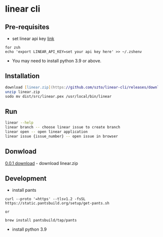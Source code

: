# linear cli

## Pre-requisites
- set linear api key [link](https://github.com/szto/linear-cli/blob/main/src/main.py)
```shell
for zsh
echo 'export LINEAR_API_KEY=set your api key here' >> ~/.zshenv
```
- You may need to install python 3.9 or above.

## Installation

```zsh
download [linear.zip](https://github.com/szto/linear-cli/releases/download/0.0.1/linear.zip)
unzip linear.zip
sodo mv dist/src/linear.pex /usr/local/bin/linear
```

## Run
```zsh
linear --help
linear branch -- choose linear issue to create branch
linear open -- open linear application
linear issue {issue_number} -- open issue in browser
```

## Donwload
[0.0.1 download](https://github.com/szto/linear-cli/releases/tag/0.0.1) - download linear.zip

## Development
- install pants
```shell
curl --proto '=https' --tlsv1.2 -fsSL https://static.pantsbuild.org/setup/get-pants.sh

or 

brew install pantsbuild/tap/pants
```
- install python 3.9
